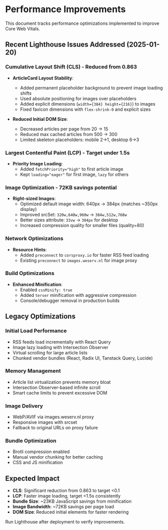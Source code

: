 # Performance Improvements

This document tracks performance optimizations implemented to improve Core Web Vitals.

## Recent Lighthouse Issues Addressed (2025-01-20)

### Cumulative Layout Shift (CLS) - Reduced from 0.863

-   **ArticleCard Layout Stability**:

    -   Added permanent placeholder background to prevent image loading shifts
    -   Used absolute positioning for images over placeholders
    -   Added explicit dimensions (`width={384} height={216}`) to images
    -   Fixed favicon dimensions with `flex-shrink-0` and explicit sizes

-   **Reduced Initial DOM Size**:
    -   Decreased articles per page from 20 → 15
    -   Reduced max cached articles from 500 → 300
    -   Limited skeleton placeholders: mobile 2→1, desktop 6→3

### Largest Contentful Paint (LCP) - Target under 1.5s

-   **Priority Image Loading**:
    -   Added `fetchPriority="high"` to first article image
    -   Kept `loading="eager"` for first image, `lazy` for others

### Image Optimization - 72KB savings potential

-   **Right-sized Images**:
    -   Optimized default image width: 640px → 384px (matches ~350px display)
    -   Improved srcSet: `320w,640w,960w` → `384w,512w,768w`
    -   Better sizes attribute: `33vw` → `384px` for desktop
    -   Increased compression quality for smaller files (quality=80)

### Network Optimizations

-   **Resource Hints**:
    -   Added `preconnect` to `corsproxy.io` for faster RSS feed loading
    -   Existing `preconnect` to `images.weserv.nl` for image proxy

### Build Optimizations

-   **Enhanced Minification**:
    -   Enabled `cssMinify: true`
    -   Added `terser` minification with aggressive compression
    -   Console/debugger removal in production builds

## Legacy Optimizations

### Initial Load Performance

-   RSS feeds load incrementally with React Query
-   Image lazy loading with Intersection Observer
-   Virtual scrolling for large article lists
-   Chunked vendor bundles (React, Radix UI, Tanstack Query, Lucide)

### Memory Management

-   Article list virtualization prevents memory bloat
-   Intersection Observer-based infinite scroll
-   Smart cache limits to prevent excessive DOM

### Image Delivery

-   WebP/AVIF via images.weserv.nl proxy
-   Responsive images with srcset
-   Fallback to original URLs on proxy failure

### Bundle Optimization

-   Brotli compression enabled
-   Manual vendor chunking for better caching
-   CSS and JS minification

## Expected Impact

-   **CLS**: Significant reduction from 0.863 to target <0.1
-   **LCP**: Faster image loading, target <1.5s consistently
-   **Bundle Size**: ~23KB JavaScript savings from minification
-   **Image Bandwidth**: ~72KB savings per page load
-   **DOM Size**: Reduced initial elements for faster rendering

Run Lighthouse after deployment to verify improvements.

